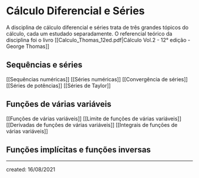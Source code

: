 # Cálculo Diferencial e Séries
A disciplina de cálculo diferencial e séries trata de três grandes tópicos do cálculo, cada um estudado separadamente. O referencial teórico da disciplina foi o livro [[Calculo_Thomas_12ed.pdf|Cálculo Vol.2 - 12° edição - George Thomas]]

## Sequências e séries
[[Sequências numéricas]]
[[Séries numéricas]]
[[Convergência de séries]]
[[Séries de potências]]
[[Séries de Taylor]]

## Funções de várias variáveis
[[Funções de várias variáveis]]
[[Limite de funções de várias variáveis]]
[[Derivadas de funções de várias variáveis]]
[[Integrais de funções de várias variáveis]]

## Funções implícitas e funções inversas

---

created: 16/08/2021

